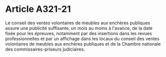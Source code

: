 # Article A321-21

Le conseil des ventes volontaires de meubles aux enchères publiques assure une publicité suffisante, un mois au moins à l'avance, de la date fixée pour les épreuves, notamment par des insertions dans les revues professionnelles et par un affichage dans les locaux du conseil des ventes volontaires de meubles aux enchères publiques et de la Chambre nationale des commissaires-priseurs judiciaires.
